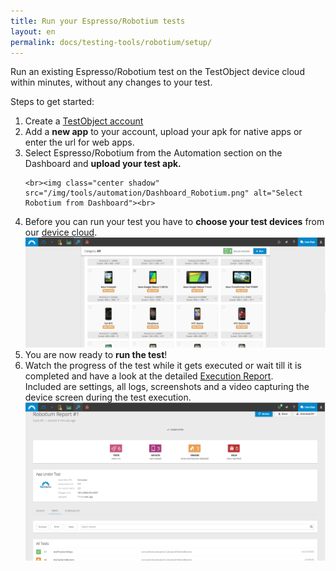 ```yaml
---
title: Run your Espresso/Robotium tests
layout: en
permalink: docs/testing-tools/robotium/setup/
---
```



Run an existing Espresso/Robotium test on the TestObject device cloud within minutes, without any changes to your test.

Steps to get started:
<ol>
<li> Create a <a href="https://app.testobject.com/signup" target="_blank">TestObject account</a>
</li>

<li> Add a <b>new app</b> to your account, upload your apk for native apps or enter the url for web apps.
</li>

<li> Select Espresso/Robotium from the Automation section on the Dashboard and <b>upload your test apk.</b>

    <br><img class="center shadow" src="/img/tools/automation/Dashboard_Robotium.png" alt="Select Robotium from Dashboard"><br>
</li>

<li> Before you can run your test you have to <b>choose your test devices</b> from our <a href="/docs/general-reference/devices/">device cloud</a>. <br>
<img class="center shadow" src="/img/tools/automation/Automation_Device-Selection.png" alt="Select Devices">
    <br>
</li>
<li> You are now ready to <b>run the test</b>!
</li>
<li> Watch the progress of the test while it gets executed or wait till it is completed and have a look at the detailed <a href="/docs/testing-tools/automation/reporting/">Execution Report</a>. <br>
Included are settings, all logs, screenshots and a video capturing the device screen during the test execution. <br>
    <img class="center shadow" src="/img/tools/automation/Robotium_Report.png" alt="Robotium Report">
<br>
</li>
</ol>